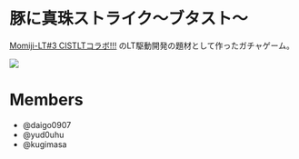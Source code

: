 # 豚に真珠ストライク〜ブタスト〜

 [Momiji-LT#3 CISTLTコラボ!!!](https://connpass.com/event/197692/) のLT駆動開発の題材として作ったガチャゲーム。
 
 [![](pig.gif)](https://unityroom.com/games/butasuto)

# Members
- @daigo0907
- @yud0uhu
- @kugimasa

